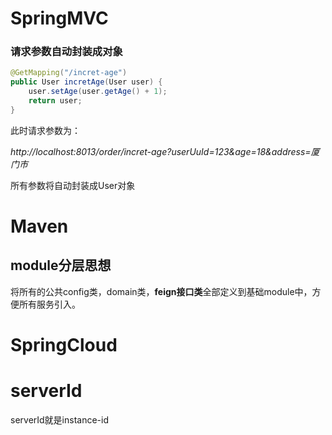 # SpringMVC

### 请求参数自动封装成对象

```java
@GetMapping("/incret-age")
public User incretAge(User user) {
    user.setAge(user.getAge() + 1);
    return user;
}
```

此时请求参数为：

*http://localhost:8013/order/incret-age?userUuId=123&age=18&address=厦门市*

所有参数将自动封装成User对象





# Maven

## module分层思想

将所有的公共config类，domain类，**feign接口类**全部定义到基础module中，方便所有服务引入。



# SpringCloud

# serverId

serverId就是instance-id